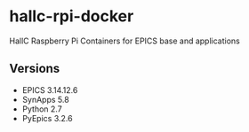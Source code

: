 # hallc-rpi-docker
HallC Raspberry Pi Containers for EPICS base and applications

## Versions
* EPICS   3.14.12.6
* SynApps 5.8
* Python  2.7
* PyEpics 3.2.6
